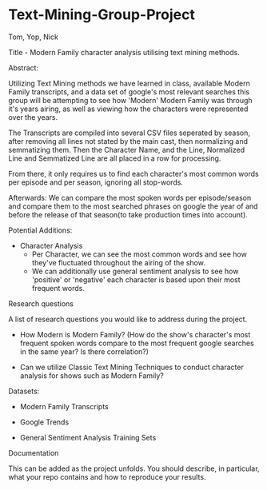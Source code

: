 # Text-Mining-Group-Project
Tom, Yop, Nick

Title - Modern Family character analysis utilising text mining methods.

Abstract:




Utilizing Text Mining methods we have learned in class, available Modern Family transcripts, and a data set of google's most relevant searches this group will be attempting to see how 'Modern' Modern Family was through it's years airing, as well as viewing how the characters were represented over the years.

The Transcripts are compiled into several CSV files seperated by season, after removing all lines not stated by the main cast, then normalizing and semmatizing them. Then the Character Name, and the Line, Normalized Line and Semmatized Line are all placed in a row for processing.

From there, it only requires us to find each character's most common words per episode and per season, ignoring all stop-words. 

Afterwards: We can compare the most spoken words per episode/season and compare them to the most searched phrases on google the year of and before the release of that season(to take production times into account).

Potential Additions:
- Character Analysis
  - Per Character, we can see the most common words and see how they've fluctuated throughout the airing of the show.
  - We can additionally use general sentiment analysis to see how 'positive' or 'negative' each character is based upon their most frequent words.


Research questions

A list of research questions you would like to address during the project.

- How Modern is Modern Family? (How do the show's character's most frequent spoken words compare to the most frequent google searches in the same year? Is there correlation?)

- Can we utilize Classic Text Mining Techniques to conduct character analysis for shows such as Modern Family?

Datasets:

- Modern Family Transcripts

- Google Trends

- General Sentiment Analysis Training Sets

Documentation

This can be added as the project unfolds. You should describe, in particular, what your repo contains and how to reproduce your results.
